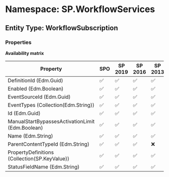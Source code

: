 # Namespace: SP.WorkflowServices

## Entity Type: WorkflowSubscription

### Properties

**Availability matrix**

Property | SPO | SP 2019 | SP 2016 | SP 2013
----------|-----|---------|---------|--------
DefinitionId (Edm.Guid) | ✅ | ✅ | ✅ | ✅
Enabled (Edm.Boolean) | ✅ | ✅ | ✅ | ✅
EventSourceId (Edm.Guid) | ✅ | ✅ | ✅ | ✅
EventTypes (Collection(Edm.String)) | ✅ | ✅ | ✅ | ✅
Id (Edm.Guid) | ✅ | ✅ | ✅ | ✅
ManualStartBypassesActivationLimit (Edm.Boolean) | ✅ | ✅ | ✅ | ✅
Name (Edm.String) | ✅ | ✅ | ✅ | ✅
ParentContentTypeId (Edm.String) | ✅ | ✅ | ✅ | ❌
PropertyDefinitions (Collection(SP.KeyValue)) | ✅ | ✅ | ✅ | ✅
StatusFieldName (Edm.String) | ✅ | ✅ | ✅ | ✅

